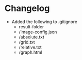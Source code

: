 # Changelog

* Added the following to .gitignore
	* result-folder
	* /image-config.json
	* /absolute.txt
	* /grid.txt
	* /relative.txt
	* /graph.html
